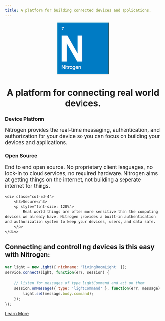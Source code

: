 ```yaml
---
title: A platform for building connected devices and applications.
---
```


<center>
    <img class="logo" src="images/logo.png" width="166" height="167" /> 
    <h1 class="text-center">A platform for connecting real world devices.</h1>
</center>

<div class="row" style="margin-top: 20px">
    <div class="col-md-4">
        <h3>Device Platform</h3>
        <p style="font-size: 120%">
            Nitrogen provides the real-time messaging, authentication, and authorization for your device so you can focus on building your devices and applications.
        </p>
    </div>
    <div class="col-md-4">
        <h3>Open Source</h3>
        <p style="font-size: 120%">
            End to end open source. No proprietary client languages, no lock-in to cloud services, no required hardware. Nitrogen aims at getting things on the internet, not building a seperate internet for things.
        </p>
    </div>

    <div class="col-md-4">
        <h3>Secure</h3>
        <p style="font-size: 120%">
            Real world things are often more sensitive than the computing devices we already have. Nitrogen provides a built-in authentication and authorization system to keep your devices, users, and data safe.
        </p>
    </div>
</div>

<h2 style="margin-bottom: 20px">Connecting and controlling devices is this easy with Nitrogen:</h2>

```javascript
var light = new Light({ nickname: 'livingRoomLight' });
service.connect(light, function(err, session) {

    // listen for messages of type lightCommand and act on them
    session.onMessage({ type: 'lightCommand' }, function(err, message) {
        light.set(message.body.command);
    });
});
```

<a href="/guides/start/setup.html" class="btn green"  style="margin-top: 10px">Learn More</a>
